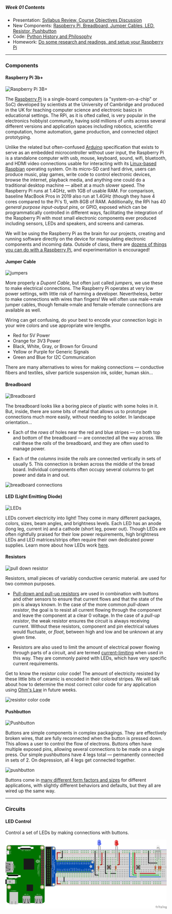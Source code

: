 ##### Week 01 Contents
- Presentation: [Syllabus Review, Course Objectives Discussion](readme.md)
- New Components: [Raspberry Pi, Breadboard, Jumper Cables, LED, Resistor, Pushbutton](circuits.md)
- Code: [Python History and Philosophy](python-philosophy.md)
- Homework: [Do some research and readings, and setup your Raspberry Pi](homework.md)

-----

### Components

#### Raspberry Pi 3b+

![Raspberry Pi 3B+](https://cdn-shop.adafruit.com/970x728/3775-11.jpg)

The [Raspberry Pi](https://en.wikipedia.org/wiki/Raspberry_Pi) is a single-board computers (a "system-on-a-chip" or SoC) developed by scientists at the University of Cambridge and produced in the UK for teaching computer science and electronic basics in educational settings. The RPi, as it is ofted called, is very popular in the electronics hobbyist community, having sold millions of units across several different versions and application spaces including robotics, scientific computation, home automation, game production, and connected object prototyping.

Unlike the related but often-confused [Arduino](https://en.wikipedia.org/wiki/Arduino) specification that exists to serve as an embedded microcontroller without user input, the Raspberry Pi is a standalone computer with usb, mouse, keyboard, sound, wifi, bluetooth, and HDMI video connections usable for interacting with its [Linux-based](https://en.wikipedia.org/wiki/Linux) [Raspbian](https://en.wikipedia.org/wiki/Raspbian) operating system. On its micro-SD card hard drive, users can produce music, play games, write code to control electronic devices, browse the internet, playback media, and anything one could do a traditional desktop machine — albeit at a much slower speed. The Raspberry Pi runs at 1.4GHz, with 1GB of usable RAM. For comparison, baseline MacBook Pros in 2019 also run at 1.4GHz (though they have 4 cores compared to the Pi's 1), with 8GB of RAM. Additionally, the RPi has 40 *general purpose input-output pins*, or GPIO, exposed which can be programmatically controlled in different ways, facilitating the integration of the Raspberry Pi with most small electronic components ever produced including sensors, LEDs and speakers, and screens and cameras.

We will be using the Raspberry Pi as the brain for our projects, creating and running software directly on the device for manipulating electronic components and incoming data. Outside of class, there are [dozens of things you can do with a Raspberry Pi](https://www.makeuseof.com/tag/different-uses-raspberry-pi/), and experimentation is encouraged!


#### Jumper Cable

![jumpers](https://cdn.sparkfun.com//assets/parts/1/1/8/1/JumperWire-Male-01-L.jpg)

More properly a *Dupont Cable*, but often just called *jumpers*, we use these to make electrical connections. The Raspberry Pi operates at very low power settings, with little risk of harming a developer. Nevertheless, better to make connections with wires than fingers! We will often use male->male jumper cables, though female->male and female->female connections are available as well.

Wiring can get confusing, do your best to encode your connection logic in your wire colors and use appropriate wire lengths. 

- Red for 5V Power
- Orange for 3V3 Power
- Black, White, Gray, or Brown for Ground
- Yellow or Purple for Generic Signals
- Green and Blue for I2C Communication

There are many alternatives to wires for making connections — conductive fibers and textiles, silver particle suspension ink, solder, human skin... 

#### Breadboard

![Breadboard](https://cdn.sparkfun.com//assets/parts/9/2/8/7/12615-01.jpg)

The breadboard looks like a boring piece of plastic with some holes in it. But, inside, there are some bits of metal that allows us to prototype connections much more easily, without needing to solder. In landscape orientation...

- Each of the *rows* of holes near the red and blue stripes — on both top and bottom of the breadboard — are connected all the way across. We call these the *rails* of the breadboard, and they are often used to manage power.

- Each of the *columns* inside the *rails* are connected vertically in sets of usually 5. This connection is broken across the middle of the bread board. Individual components often occupy several columns to get power and data in and out. 

![breadboard connections](https://encrypted-tbn0.gstatic.com/images?q=tbn:ANd9GcTXNJxVaLVXgt4cUjh_Ur4_K5yGOTmLNBGzCKl4EDfxraC-hDyf)

#### LED (Light Emitting Diode)

![LEDs](https://cdn.sparkfun.com//assets/parts/1/2/6/9/7/14563-Green_LEDs_with_built_in_resistor__25_pack_-01.jpg)

LEDs convert electricity into light! They come in many different packages, colors, sizes, beam angles, and brightness levels. Each LED has an anode (long leg, current in) and a cathode (short leg, power out). Though LEDs are often rightfully praised for their low power requirements, high brightness LEDs and LED matrices/strips often require their own dedicated power supplies. Learn more about how LEDs work [here](https://learn.sparkfun.com/tutorials/light-emitting-diodes-leds).

#### Resistors

![pull down resistor](https://cdn.sparkfun.com//assets/parts/8/3/1/08374-02-L.jpg)

Resistors, small pieces of variably conductive ceramic material. are used for two common purposes.

- [Pull-down and pull-up resistors](https://www.electronics-tutorials.ws/logic/pull-up-resistor.html) are used in combination with buttons and other sensors to ensure that current flows and that the state of the pin is always known. In the case of the more common *pull-down resistor*, the goal is to resist all current flowing through the component and leave the component at a clear 0 voltage. In the case of a *pull-up resistor*, the weak resistor ensures the circuit is always receiving current. Without these resistors, component and pin electrical values would fluctuate, or *float*, between high and low and be unknown at any given time. 

- Resistors are also used to limit the amount of electrical power flowing through parts of a circuit, and are termed [current-limiting](https://www.build-electronic-circuits.com/current-limiting-resistor/) when used in this way. They are commonly paired with LEDs, which have very specific current requirements.

Get to know the resistor color code! The amount of electricity resisted by these little bits of ceramic is encoded in their colored stripes. We will talk about how to determine the most correct color code for any application using [Ohm's Law](https://en.wikipedia.org/wiki/Ohm%27s_law) in future weeks.

![resistor color code](http://nearbus.net/mediawiki/images/7/7d/Resistor_color_codes.jpg)

#### Pushbutton

![Pushbutton](https://cdn.sparkfun.com//assets/parts/9/0/00097-03-L.jpg)

Buttons are simple components in complex packagings. They are effectively broken wires, that are fully reconnected when the button is pressed down. This allows a user to control the flow of electrons. Buttons often have multiple exposed pins, allowing several connections to be made on a single press. Our simple pushbuttons have 4 legs total — permanently connected in sets of 2. On depression, all 4 legs get connected together.

![pushbutton](http://razzpisampler.oreilly.com/images/rpck_1102.png)

Buttons come in [many different form factors and sizes](https://www.sparkfun.com/search/results?term=button) for different applications, with slightly different behaviors and defaults, but they all are wired up the same way.

----- 

### Circuits

#### LED Control

Control a set of LEDs by making connections with buttons.

![led controller](led-controller-bb.png)
